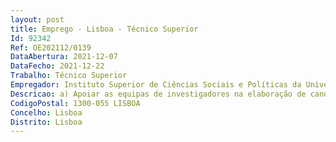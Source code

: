 ```yaml
--- 
layout: post
title: Emprego - Lisboa - Técnico Superior
Id: 92342
Ref: OE202112/0139
DataAbertura: 2021-12-07
DataFecho: 2021-12-22
Trabalho: Técnico Superior
Empregador: Instituto Superior de Ciências Sociais e Políticas da Universidade de Lisboa
Descricao: a) Apoiar as equipas de investigadores na elaboração de candidaturas de projetos a programas de financiamento nacional e internacional, ao nível da preparação organização da candidatura nas suas diversas componentes técnicas com especial enfoque para a definição do orçamento do projeto  b) Monitorização de relatórios científicos de progresso, intercalares e finais bem como o apoio técnico à produção dos relatórios financeiros das Unidades e projetos de investigação, por via da estreita articulação entre o Núcleo de Apoio à Investigação e a Área Administrativa e Financeira, através da compilação de toda a informação  documentação necessária para o reporte às entidades competentes c) Apoiar as ações de preparação e acompanhamento de auditorias financeiras promovidas por parte das entidades financiadoras às Unidades e projetos de I&D, por via da estreita articulação entre o Núcleo de Apoio à Investigação e a Área Administrativa e Financeira, através da compilação de toda a informação  documentação necessária para o reporte às entidades competentes d) Monitorização de processos administrativos internos, relacionados com a atividade diária das Unidades e dos projetos de I&D e) Criação, desenvolvimento, gestão e avaliação de projetos de consultoria desenvolvidos pelas Unidades de I&D f) Submissão ao Conselho de Gestão para aprovação de propostas de projetos de investigação e de prestação de serviços a apresentar a diferentes entidades g) Planear, executar e avaliar as iniciativas institucionais enquadradas no ISCSP Investigação  h) Planear, executar e avaliar os programas de internacionalização desenvolvidos na direta dependência do Presidente, com especial incidência na fileira de investigação do Instituto.
CodigoPostal: 1300-055 LISBOA
Concelho: Lisboa
Distrito: Lisboa
--- 
```

